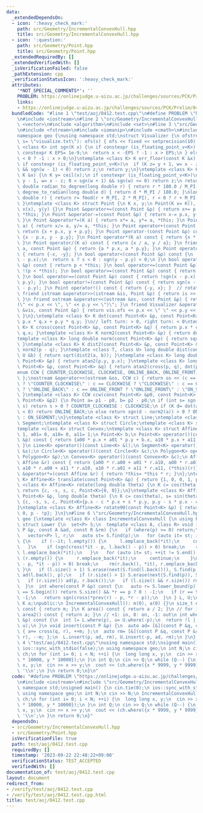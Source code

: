 ```yaml
---
data:
  _extendedDependsOn:
  - icon: ':heavy_check_mark:'
    path: src/Geometry/IncrementalConvexHull.hpp
    title: src/Geometry/IncrementalConvexHull.hpp
  - icon: ':question:'
    path: src/Geometry/Point.hpp
    title: src/Geometry/Point.hpp
  _extendedRequiredBy: []
  _extendedVerifiedWith: []
  _isVerificationFailed: false
  _pathExtension: cpp
  _verificationStatusIcon: ':heavy_check_mark:'
  attributes:
    '*NOT_SPECIAL_COMMENTS*': ''
    PROBLEM: https://onlinejudge.u-aizu.ac.jp/challenges/sources/PCK/Prelim/0412
    links:
    - https://onlinejudge.u-aizu.ac.jp/challenges/sources/PCK/Prelim/0412
  bundledCode: "#line 1 \"test/aoj/0412.test.cpp\"\n#define PROBLEM \"https://onlinejudge.u-aizu.ac.jp/challenges/sources/PCK/Prelim/0412\"\
    \n#include <iostream>\n#line 2 \"src/Geometry/IncrementalConvexHull.hpp\"\n#include\
    \ <vector>\n#include <algorithm>\n#include <set>\n#line 3 \"src/Geometry/Point.hpp\"\
    \n#include <fstream>\n#include <iomanip>\n#include <cmath>\n#include <cassert>\n\
    namespace geo {\nusing namespace std;\nstruct Visualizer {\n ofstream ofs;\n Visualizer(string\
    \ s= \"visualize.txt\"): ofs(s) { ofs << fixed << setprecision(10); }\n};\ntemplate\
    \ <class K> int sgn(K x) {\n if constexpr (is_floating_point_v<K>) {\n  static\
    \ constexpr K EPS= 1e-9;\n  return x < -EPS ? -1 : x > EPS;\n } else return x\
    \ < 0 ? -1 : x > 0;\n}\ntemplate <class K> K err_floor(const K &x) {\n K y= floor(x);\n\
    \ if constexpr (is_floating_point_v<K>)\n  if (K z= y + 1, w= x - z; 0 <= sgn(w)\
    \ && sgn(w - 1) < 0) return z;\n return y;\n}\ntemplate <class K> K err_ceil(const\
    \ K &x) {\n K y= ceil(x);\n if constexpr (is_floating_point_v<K>)\n  if (K z=\
    \ y - 1, w= x - z; 0 < sgn(w + 1) && sgn(w) <= 0) return z;\n return y;\n}\nlong\
    \ double radian_to_degree(long double r) { return r * 180.0 / M_PI; }\nlong double\
    \ degree_to_radian(long double d) { return d * M_PI / 180.0; }\nlong double normalize_radian(long\
    \ double r) { return r= fmod(r + M_PI, 2 * M_PI), r < 0 ? r + M_PI : r - M_PI;\
    \ }\ntemplate <class K> struct Point {\n K x, y;\n Point(K x= K(), K y= K()):\
    \ x(x), y(y) {}\n Point &operator+=(const Point &p) { return x+= p.x, y+= p.y,\
    \ *this; }\n Point &operator-=(const Point &p) { return x-= p.x, y-= p.y, *this;\
    \ }\n Point &operator*=(K a) { return x*= a, y*= a, *this; }\n Point &operator/=(K\
    \ a) { return x/= a, y/= a, *this; }\n Point operator+(const Point &p) const {\
    \ return {x + p.x, y + p.y}; }\n Point operator-(const Point &p) const { return\
    \ {x - p.x, y - p.y}; }\n Point operator*(K a) const { return {x * a, y * a};\
    \ }\n Point operator/(K a) const { return {x / a, y / a}; }\n friend Point operator*(K\
    \ a, const Point &p) { return {a * p.x, a * p.y}; }\n Point operator-() const\
    \ { return {-x, -y}; }\n bool operator<(const Point &p) const {\n  int s= sgn(x\
    \ - p.x);\n  return s ? s < 0 : sgn(y - p.y) < 0;\n }\n bool operator>(const Point\
    \ &p) const { return p < *this; }\n bool operator<=(const Point &p) const { return\
    \ !(p < *this); }\n bool operator>=(const Point &p) const { return !(*this < p);\
    \ }\n bool operator==(const Point &p) const { return !sgn(x - p.x) && !sgn(y -\
    \ p.y); }\n bool operator!=(const Point &p) const { return sgn(x - p.x) || sgn(y\
    \ - p.y); }\n Point operator!() const { return {-y, x}; }  // rotate 90 degree\n\
    \ friend istream &operator>>(istream &is, Point &p) { return is >> p.x >> p.y;\
    \ }\n friend ostream &operator<<(ostream &os, const Point &p) { return os << \"\
    (\" << p.x << \", \" << p.y << \")\"; }\n friend Visualizer &operator<<(Visualizer\
    \ &vis, const Point &p) { return vis.ofs << p.x << \" \" << p.y << \"\\n\", vis;\
    \ }\n};\ntemplate <class K> K dot(const Point<K> &p, const Point<K> &q) { return\
    \ p.x * q.x + p.y * q.y; }\n// left turn: > 0, right turn: < 0\ntemplate <class\
    \ K> K cross(const Point<K> &p, const Point<K> &q) { return p.x * q.y - p.y *\
    \ q.x; }\ntemplate <class K> K norm2(const Point<K> &p) { return dot(p, p); }\n\
    template <class K> long double norm(const Point<K> &p) { return sqrt(norm2(p));\
    \ }\ntemplate <class K> K dist2(const Point<K> &p, const Point<K> &q) { return\
    \ norm2(p - q); }\ntemplate <class T, class U> long double dist(const T &a, const\
    \ U &b) { return sqrt(dist2(a, b)); }\ntemplate <class K> long double angle(const\
    \ Point<K> &p) { return atan2(p.y, p.x); }\ntemplate <class K> long double angle(const\
    \ Point<K> &p, const Point<K> &q) { return atan2(cross(p, q), dot(p, q)); }\n\
    enum CCW { COUNTER_CLOCKWISE, CLOCKWISE, ONLINE_BACK, ONLINE_FRONT, ON_SEGMENT\
    \ };\nostream &operator<<(ostream &os, CCW c) { return os << (c == COUNTER_CLOCKWISE\
    \ ? \"COUNTER_CLOCKWISE\" : c == CLOCKWISE ? \"CLOCKWISE\" : c == ONLINE_BACK\
    \ ? \"ONLINE_BACK\" : c == ONLINE_FRONT ? \"ONLINE_FRONT\" : \"ON_SEGMENT\");\
    \ }\ntemplate <class K> CCW ccw(const Point<K> &p0, const Point<K> &p1, const\
    \ Point<K> &p2) {\n Point a= p1 - p0, b= p2 - p0;\n if (int s= sgn(cross(a, b));\
    \ s) return s > 0 ? COUNTER_CLOCKWISE : CLOCKWISE;\n if (K d= dot(a, b); sgn(d)\
    \ < 0) return ONLINE_BACK;\n else return sgn(d - norm2(a)) > 0 ? ONLINE_FRONT\
    \ : ON_SEGMENT;\n}\ntemplate <class K> struct Line;\ntemplate <class K> struct\
    \ Segment;\ntemplate <class K> struct Circle;\ntemplate <class K> struct Polygon;\n\
    template <class K> struct Convex;\ntemplate <class K> struct Affine {\n K a00=\
    \ 1, a01= 0, a10= 0, a11= 1;\n Point<K> b;\n Point<K> operator()(const Point<K>\
    \ &p) const { return {a00 * p.x + a01 * p.y + b.x, a10 * p.x + a11 * p.y + b.y};\
    \ }\n Line<K> operator()(const Line<K> &l);\n Segment<K> operator()(const Segment<K>\
    \ &s);\n Circle<K> operator()(const Circle<K> &c);\n Polygon<K> operator()(const\
    \ Polygon<K> &p);\n Convex<K> operator()(const Convex<K> &c);\n Affine operator*(const\
    \ Affine &r) const { return {a00 * r.a00 + a01 * r.a10, a00 * r.a01 + a01 * r.a11,\
    \ a10 * r.a00 + a11 * r.a10, a10 * r.a01 + a11 * r.a11, (*this)(r)}; }\n Affine\
    \ &operator*=(const Affine &r) { return *this= *this * r; }\n};\ntemplate <class\
    \ K> Affine<K> translate(const Point<K> &p) { return {1, 0, 0, 1, p}; }\ntemplate\
    \ <class K> Affine<K> rotate(long double theta) {\n K c= cos(theta), s= sin(theta);\n\
    \ return {c, -s, s, c, Point<K>{0, 0}};\n}\ntemplate <class K> Affine<K> rotate(const\
    \ Point<K> &p, long double theta) {\n K c= cos(theta), s= sin(theta);\n return\
    \ {c, -s, s, c, Point<K>{p.x - c * p.x + s * p.y, p.y - s * p.x - c * p.y}};\n\
    }\ntemplate <class K> Affine<K> rotate90(const Point<K> &p) { return {0, -1, 1,\
    \ 0, p - !p}; }\n}\n#line 6 \"src/Geometry/IncrementalConvexHull.hpp\"\nnamespace\
    \ geo {\ntemplate <class K> class IncrementalConvexHull {\n using P= Point<K>;\n\
    \ struct Lower {\n  set<P> S;\n  template <class A, class R> void insert(const\
    \ P &p, const A &ad, const R &rm) {\n   if (where(p) >= 0) return;\n   S.insert(p);\n\
    \   vector<P> l, r;\n   auto st= S.find(p);\n   for (auto it= st; it != S.begin();)\
    \ {\n    if (--it; l.empty()) {\n     l.emplace_back(*it);\n     continue;\n \
    \   }\n    if (sgn(cross(*it - p, l.back() - p)) > 0) break;\n    rm(*it, l.back()),\
    \ l.emplace_back(*it);\n   }\n   for (auto it= st; ++it != S.end();) {\n    if\
    \ (r.empty()) {\n     r.emplace_back(*it);\n     continue;\n    }\n    if (sgn(cross(r.back()\
    \ - p, *it - p)) > 0) break;\n    rm(r.back(), *it), r.emplace_back(*it);\n  \
    \ }\n   if (l.size() > 1) S.erase(next(S.find(l.back())), S.find(p));\n   if (l.size())\
    \ ad(l.back(), p);\n   if (r.size() > 1) S.erase(next(S.find(p)), S.find(r.back()));\n\
    \   if (r.size()) ad(p, r.back());\n   if (l.size() && r.size()) rm(l[0], r[0]);\n\
    \  }\n  int where(const P &p) const {\n   auto r= S.lower_bound(p);\n   if (r\
    \ == S.begin()) return S.size() && *r == p ? 0 : -1;\n   if (r == S.end()) return\
    \ -1;\n   return sgn(cross(*prev(r) - p, *r - p));\n  }\n } L, U;\n size_t m;\n\
    \ K a;\npublic:\n IncrementalConvexHull(): m(0), a(0) {}\n size_t edge_size()\
    \ const { return m; }\n K area() const { return a / 2; }\n // for integer\n K\
    \ area2() const { return a; }\n // +1: in, 0: on, -1: out\n int where(const P\
    \ &p) const {\n  int l= L.where(p), u= U.where(-p);\n  return !l || !u ? 0 : min(l,\
    \ u);\n }\n void insert(const P &p) {\n  auto ad= [&](const P &q, const P &r)\
    \ { a+= cross(q, r), ++m; };\n  auto rm= [&](const P &q, const P &r) { a-= cross(q,\
    \ r), --m; };\n  L.insert(p, ad, rm), U.insert(-p, ad, rm);\n }\n};\n}\n#line\
    \ 4 \"test/aoj/0412.test.cpp\"\nusing namespace std;\nsigned main() {\n cin.tie(0);\n\
    \ ios::sync_with_stdio(false);\n using namespace geo;\n int N;\n cin >> N;\n IncrementalConvexHull<__int128_t>\
    \ ch;\n for (int i= 0; i < N; ++i) {\n  long long x, y;\n  cin >> x >> y;\n  ch.insert({x\
    \ * 10000, y * 10000});\n }\n int Q;\n cin >> Q;\n while (Q--) {\n  long long\
    \ x, y;\n  cin >> x >> y;\n  cout << (ch.where({x * 9999, y * 9999}) == 1) <<\
    \ '\\n';\n }\n return 0;\n}\n"
  code: "#define PROBLEM \"https://onlinejudge.u-aizu.ac.jp/challenges/sources/PCK/Prelim/0412\"\
    \n#include <iostream>\n#include \"src/Geometry/IncrementalConvexHull.hpp\"\nusing\
    \ namespace std;\nsigned main() {\n cin.tie(0);\n ios::sync_with_stdio(false);\n\
    \ using namespace geo;\n int N;\n cin >> N;\n IncrementalConvexHull<__int128_t>\
    \ ch;\n for (int i= 0; i < N; ++i) {\n  long long x, y;\n  cin >> x >> y;\n  ch.insert({x\
    \ * 10000, y * 10000});\n }\n int Q;\n cin >> Q;\n while (Q--) {\n  long long\
    \ x, y;\n  cin >> x >> y;\n  cout << (ch.where({x * 9999, y * 9999}) == 1) <<\
    \ '\\n';\n }\n return 0;\n}"
  dependsOn:
  - src/Geometry/IncrementalConvexHull.hpp
  - src/Geometry/Point.hpp
  isVerificationFile: true
  path: test/aoj/0412.test.cpp
  requiredBy: []
  timestamp: '2023-09-22 22:48:22+09:00'
  verificationStatus: TEST_ACCEPTED
  verifiedWith: []
documentation_of: test/aoj/0412.test.cpp
layout: document
redirect_from:
- /verify/test/aoj/0412.test.cpp
- /verify/test/aoj/0412.test.cpp.html
title: test/aoj/0412.test.cpp
---
```

